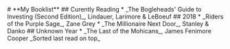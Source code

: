 <title>Andrew's Booklist</title>
# **My Booklist**
## Curently Reading
* _The Bogleheads' Guide to Investing (Second Edition)_, Lindauer, Larimore & LeBoeuf
## 2018
* _Riders of the Purple Sage_, Zane Grey
* _The Millionaire Next Door_, Stanley & Danko
## Unknown Year
* _The Last of the Mohicans_, James Fenimore Cooper
_Sorted last read on top_
